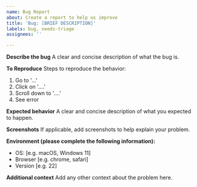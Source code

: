 ```yaml
---
name: Bug Report
about: Create a report to help us improve
title: 'Bug: [BRIEF DESCRIPTION]'
labels: bug, needs-triage
assignees: ''

---
```


**Describe the bug**
A clear and concise description of what the bug is.

**To Reproduce**
Steps to reproduce the behavior:
1. Go to '...'
2. Click on '....'
3. Scroll down to '....'
4. See error

**Expected behavior**
A clear and concise description of what you expected to happen.

**Screenshots**
If applicable, add screenshots to help explain your problem.

**Environment (please complete the following information):**
 - OS: [e.g. macOS, Windows 11]
 - Browser [e.g. chrome, safari]
 - Version [e.g. 22]

**Additional context**
Add any other context about the problem here.
